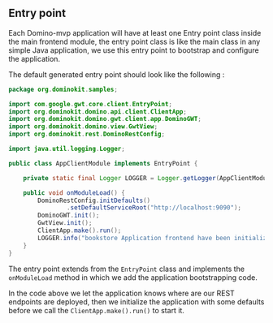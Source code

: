 ## Entry point

Each Domino-mvp application will have at least one Entry point class inside the main frontend module, the entry point class is like the main class in any simple Java application, we use this entry point to bootstrap and configure the application.
    
The default generated entry point should look like the following :

```java
package org.dominokit.samples;

import com.google.gwt.core.client.EntryPoint;
import org.dominokit.domino.api.client.ClientApp;
import org.dominokit.domino.gwt.client.app.DominoGWT;
import org.dominokit.domino.view.GwtView;
import org.dominokit.rest.DominoRestConfig;

import java.util.logging.Logger;

public class AppClientModule implements EntryPoint {

    private static final Logger LOGGER = Logger.getLogger(AppClientModule.class.getName());

    public void onModuleLoad() {
        DominoRestConfig.initDefaults()
                .setDefaultServiceRoot("http://localhost:9090");
        DominoGWT.init();
        GwtView.init();
        ClientApp.make().run();
        LOGGER.info("bookstore Application frontend have been initialized.");
    }
}

```

The entry point extends from the `EntryPoint` class and implements the `onModuleLoad` method in which we add the application bootstrapping code.

In the code above we let the application knows where are our REST endpoints are deployed, then we initialize the application with some defaults before we call the `ClientApp.make().run()` to start it.
